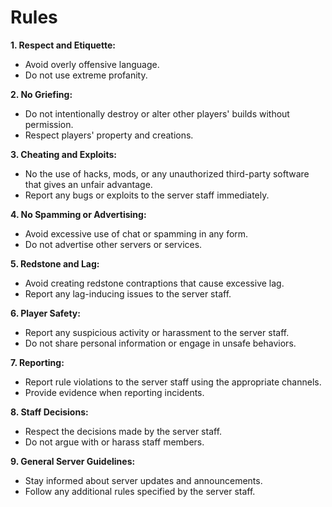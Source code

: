 # Rules

**1. Respect and Etiquette:**
   - Avoid overly offensive language.
   - Do not use extreme profanity.

**2. No Griefing:**
   - Do not intentionally destroy or alter other players' builds without permission.
   - Respect players' property and creations.

**3. Cheating and Exploits:**
   - No the use of hacks, mods, or any unauthorized third-party software that gives an unfair advantage.
   - Report any bugs or exploits to the server staff immediately.

**4. No Spamming or Advertising:**
   - Avoid excessive use of chat or spamming in any form.
   - Do not advertise other servers or services.

**5. Redstone and Lag:**
   - Avoid creating redstone contraptions that cause excessive lag.
   - Report any lag-inducing issues to the server staff.

**6. Player Safety:**
   - Report any suspicious activity or harassment to the server staff.
   - Do not share personal information or engage in unsafe behaviors.

**7. Reporting:**
   - Report rule violations to the server staff using the appropriate channels.
   - Provide evidence when reporting incidents.

**8. Staff Decisions:**
   - Respect the decisions made by the server staff.
   - Do not argue with or harass staff members.

**9. General Server Guidelines:**
   - Stay informed about server updates and announcements.
   - Follow any additional rules specified by the server staff.